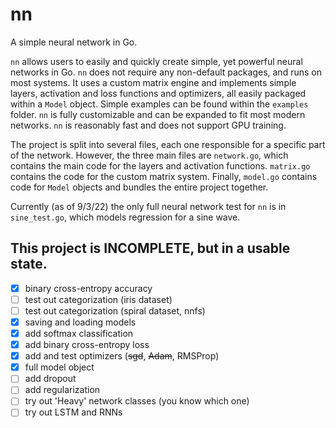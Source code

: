 # nn

A simple neural network in Go.

`nn` allows users to easily and quickly create simple, yet powerful neural networks in Go. `nn` does not require any non-default packages, and runs on most systems. It uses a custom matrix engine and implements simple layers, activation and loss functions and optimizers, all easily packaged within a `Model` object. Simple examples can be found within the `examples` folder. `nn` is fully customizable and can be expanded to fit most modern networks. `nn` is reasonably fast and does not support GPU training.

The project is split into several files, each one responsible for a specific part of the network. However, the three main files are `network.go`, which contains the main code for the layers and activation functions. `matrix.go` contains the code for the custom matrix system. Finally, `model.go` contains code for `Model` objects and bundles the entire project together.

Currently (as of 9/3/22) the only full neural network test for `nn` is in `sine_test.go`, which models regression for a sine wave.

This project is INCOMPLETE, but in a usable state.
-----

- [x] binary cross-entropy accuracy
- [ ] test out categorization (iris dataset)
- [ ] test out categorization (spiral dataset, nnfs)
- [x] saving and loading models
- [x] add softmax classification
- [x] add binary cross-entropy loss
- [x] add and test optimizers (~~sgd~~, ~~Adam~~, RMSProp)
- [x] full model object
- [ ] add dropout
- [ ] add regularization
- [ ] try out 'Heavy' network classes (you know which one)
- [ ] try out LSTM and RNNs
